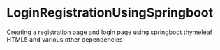 # LoginRegistrationUsingSpringboot
Creating a registration page and login page using springboot thymeleaf HTML5 and various other dependencies

